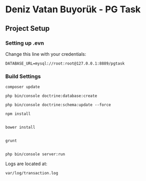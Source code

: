 # Deniz Vatan Buyorük - PG Task

## Project Setup

### Setting up .evn

Change this line with your credentials:

``` DATABASE_URL=mysql://root:root@127.0.0.1:8889/pgtask ```


### Build Settings

```command
composer update
```

```command
php bin/console doctrine:database:create
```

```command
php bin/console doctrine:schema:update --force
```

```command
npm install
```

```command

bower install
```

```command

grunt
```

```command

php bin/console server:run
```

Logs are located at:

``` var/log/transaction.log ```
